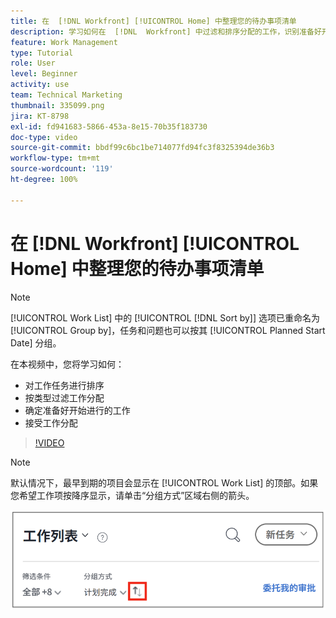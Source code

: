 ```yaml
---
title: 在  [!DNL Workfront] [!UICONTROL Home] 中整理您的待办事项清单
description: 学习如何在  [!DNL  Workfront] 中过滤和排序分配的工作，识别准备好开始进行的工作，以及接受工作分配。
feature: Work Management
type: Tutorial
role: User
level: Beginner
activity: use
team: Technical Marketing
thumbnail: 335099.png
jira: KT-8798
exl-id: fd941683-5866-453a-8e15-70b35f183730
doc-type: video
source-git-commit: bbdf99c6bc1be714077fd94fc3f8325394de36b3
workflow-type: tm+mt
source-wordcount: '119'
ht-degree: 100%

---
```


# 在 [!DNL Workfront] [!UICONTROL Home] 中整理您的待办事项清单

>[!NOTE]
>
>[!UICONTROL Work List] 中的 [!UICONTROL [!DNL Sort by]] 选项已重命名为 [!UICONTROL Group by]，任务和问题也可以按其 [!UICONTROL Planned Start Date] 分组。

在本视频中，您将学习如何：

* 对工作任务进行排序
* 按类型过滤工作分配
* 确定准备好开始进行的工作
* 接受工作分配

>[!VIDEO](https://video.tv.adobe.com/v/3445088/?quality=12&learn=on&enablevpops=1&captions=chi_hans)

>[!NOTE]
>
>默认情况下，最早到期的项目会显示在 [!UICONTROL Work List] 的顶部。如果您希望工作项按降序显示，请单击“分组方式”区域右侧的箭头。

![显示按截止日期分组的工作列表的屏幕图像。](assets/work-list-arrows.png)
